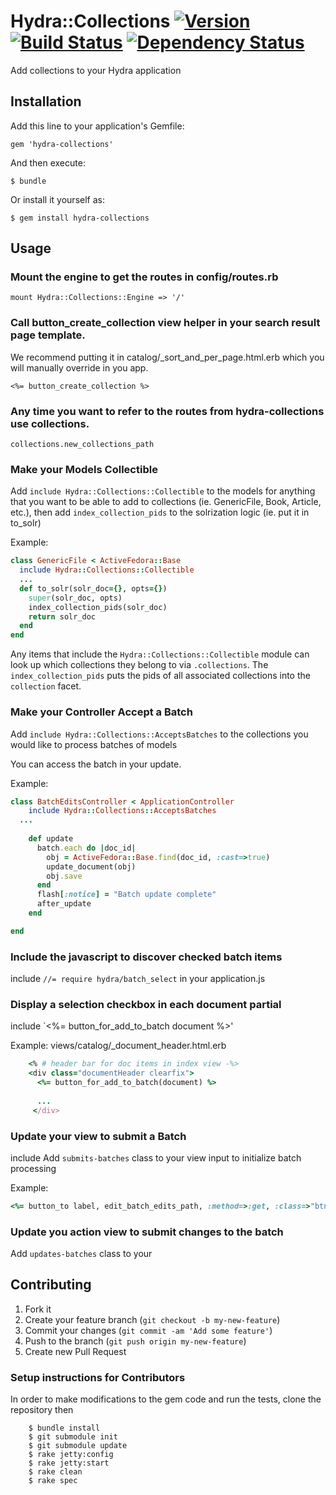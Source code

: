# Hydra::Collections [![Version](https://badge.fury.io/rb/hydra-collections.png)](http://badge.fury.io/rb/hydra-collections) [![Build Status](https://travis-ci.org/psu-stewardship/hydra-collections.png?branch=master)](https://travis-ci.org/psu-stewardship/hydra-collections) [![Dependency Status](https://gemnasium.com/psu-stewardship/hydra-collections.png)](https://gemnasium.com/psu-stewardship/hydra-collections)

Add collections to your Hydra application

## Installation

Add this line to your application's Gemfile:

    gem 'hydra-collections'

And then execute:

    $ bundle

Or install it yourself as:

    $ gem install hydra-collections

## Usage

### Mount the engine to get the routes in config/routes.rb

    mount Hydra::Collections::Engine => '/' 

### Call button_create_collection view helper in your search result page template.
  We recommend putting it in catalog/_sort_and_per_page.html.erb which you will manually override in you app.

    <%= button_create_collection %>

### Any time you want to refer to the routes from hydra-collections use collections.
    collections.new_collections_path

### Make your Models Collectible

Add `include Hydra::Collections::Collectible` to the models for anything that you want to be able to add to collections (ie. GenericFile, Book, Article, etc.), then add `index_collection_pids` to the solrization logic (ie. put it in to_solr)

Example:
```ruby
class GenericFile < ActiveFedora::Base
  include Hydra::Collections::Collectible
  ...
  def to_solr(solr_doc={}, opts={})
    super(solr_doc, opts)
    index_collection_pids(solr_doc)
    return solr_doc
  end
end
```

Any items that include the `Hydra::Collections::Collectible` module can look up which collections they belong to via `.collections`.  The `index_collection_pids` puts the pids of all associated collections into the `collection` facet.

### Make your Controller Accept a Batch

Add `include Hydra::Collections::AcceptsBatches` to the collections you would like to process batches of models

You can access the batch in your update.

Example:
```ruby
class BatchEditsController < ApplicationController
    include Hydra::Collections::AcceptsBatches
  ...
  
    def update
      batch.each do |doc_id|
        obj = ActiveFedora::Base.find(doc_id, :cast=>true)
        update_document(obj)
        obj.save
      end
      flash[:notice] = "Batch update complete"
      after_update 
    end

end
```
### Include the javascript to discover checked batch items

include `//= require hydra/batch_select` in your application.js

### Display a selection checkbox in each document partial

include `<%= button_for_add_to_batch document %>'

Example: views/catalog/_document_header.html.erb
```ruby
    <% # header bar for doc items in index view -%>
    <div class="documentHeader clearfix">
      <%= button_for_add_to_batch(document) %>
      
      ...
     </div>

```


### Update your view to submit a Batch

include 
Add `submits-batches` class to your view input to initialize batch processing

Example: 
```ruby
<%= button_to label, edit_batch_edits_path, :method=>:get, :class=>"btn submits-batches", 'data-behavior'=>'batch-edit', :id=>'batch-edit' %>
```

### Update you action view to submit changes to the batch

Add `updates-batches` class to your 


## Contributing

1. Fork it
2. Create your feature branch (`git checkout -b my-new-feature`)
3. Commit your changes (`git commit -am 'Add some feature'`)
4. Push to the branch (`git push origin my-new-feature`)
5. Create new Pull Request

### Setup instructions for Contributors

In order to make modifications to the gem code and run the tests, clone the repository then

```
    $ bundle install
    $ git submodule init
    $ git submodule update
    $ rake jetty:config
    $ rake jetty:start
    $ rake clean 
    $ rake spec
```


